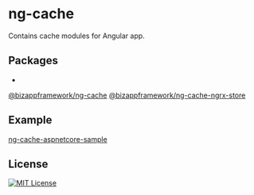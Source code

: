 # ng-cache

Contains cache modules for Angular app.

## Packages

-

[@bizappframework/ng-cache](https://www.npmjs.com/package/@bizappframework/ng-cache)
[@bizappframework/ng-cache-ngrx-store](https://www.npmjs.com/package/@bizappframework/ng-cache-ngrx-store)

## Example

[ng-cache-aspnetcore-sample](https://github.com/BizAppFramework/ng-cache/tree/master/samples/ng-cache-aspnetcore-sample)

## License

[![MIT License](https://img.shields.io/badge/license-MIT-blue.svg?style=flat)](/LICENSE)